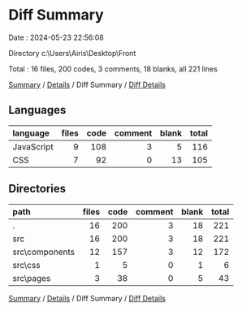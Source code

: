 # Diff Summary

Date : 2024-05-23 22:56:08

Directory c:\\Users\\Airis\\Desktop\\Front

Total : 16 files,  200 codes, 3 comments, 18 blanks, all 221 lines

[Summary](results.md) / [Details](details.md) / Diff Summary / [Diff Details](diff-details.md)

## Languages
| language | files | code | comment | blank | total |
| :--- | ---: | ---: | ---: | ---: | ---: |
| JavaScript | 9 | 108 | 3 | 5 | 116 |
| CSS | 7 | 92 | 0 | 13 | 105 |

## Directories
| path | files | code | comment | blank | total |
| :--- | ---: | ---: | ---: | ---: | ---: |
| . | 16 | 200 | 3 | 18 | 221 |
| src | 16 | 200 | 3 | 18 | 221 |
| src\\components | 12 | 157 | 3 | 12 | 172 |
| src\\css | 1 | 5 | 0 | 1 | 6 |
| src\\pages | 3 | 38 | 0 | 5 | 43 |

[Summary](results.md) / [Details](details.md) / Diff Summary / [Diff Details](diff-details.md)